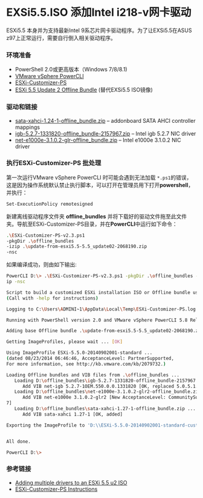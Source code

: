 EXSi5.5.ISO 添加Intel i218-v网卡驱动
===
ESXi5.5 本身并为支持最新Intel 9系芯片网卡驱动程序。为了让EXSi5.5在ASUS z97上正常运行，需要自行倒入相关驱动程序。

### 环境准备
* PowerShell 2.0或更高版本（Windows 7/8/8.1)
* [VMware vSphere PowerCLI](https://communities.vmware.com/community/vmtn/automationtools/powercli)
* [ESXi-Customizer-PS](http://vibsdepot.v-front.de/tools/ESXi-Customizer-PS-v2.3.ps1)
* [ESXi 5.5 Update 2 Offline Bundle](https://my.vmware.com/group/vmware/details?downloadGroup=ESXI55U2&productId=353&rPId=6656#) (替代EXSi5.5 ISO镜像)

### 驱动和链接

* [sata-xahci-1.24-1-offline_bundle.zip](http://vibsdepot.v-front.de/wiki/index.php/Sata-xahci) – addonboard SATA AHCI controller mappings
* [igb-5.2.7-1331820-offline_bundle-2157967.zip](https://my.vmware.com/group/vmware/details?downloadGroup=DT-ESXI55-INTEL-IGB-527&productId=353) – Intel igb 5.2.7 NIC driver
* [net-e1000e-3.1.0.2-glr-offline_bundle.zip](http://vibsdepot.v-front.de/wiki/index.php/Net-e1000e) – Intel e1000e 3.1.0.2 NIC driver


### 执行ESXi-Customizer-PS 批处理

第一次运行VMware vSphere PowerCLI 时可能会遇到无法加载 `*.ps1`的错误，这是因为操作系统默认禁止执行脚本，可以打开在管理员用下打开**powershell**，并执行：

```bash
Set-ExecutionPolicy remotesigned
```
新建离线驱动程序文件夹 **offline_bundles** 并将下载好的驱动文件拖至此文件夹。导航至ESXi-Customizer-PS目录，并在**PowerCLI**中运行如下命令：

```bash
.\ESXi-Customizer-PS-v2.3.ps1 
-pkgDir .\offline_bundles
-izip .\update-from-esxi5.5-5.5_update02-2068190.zip 
-nsc
```

如果编译成功，则由如下输出:

```bash
PowerCLI D:\> .\ESXi-Customizer-PS-v2.3.ps1 -pkgDir .\offline_bundles -iZip .\update-from-esxi5.5-5.5_update02-2068190.z
ip -nsc

Script to build a customized ESXi installation ISO or Offline bundle using the VMware PowerCLI ImageBuilder snapin
(Call with -help for instructions)

Logging to C:\Users\ADMINI~1\AppData\Local\Temp\ESXi-Customizer-PS.log ...

Running with PowerShell version 2.0 and VMware vSphere PowerCLI 5.8 Release 1 build 2057893

Adding base Offline bundle .\update-from-esxi5.5-5.5_update02-2068190.zip ... [OK]

Getting ImageProfiles, please wait ... [OK]

Using ImageProfile ESXi-5.5.0-20140902001-standard ...
(dated 08/23/2014 06:46:46, AcceptanceLevel: PartnerSupported,
For more information, see http://kb.vmware.com/kb/2079732.)

Loading Offline bundles and VIB files from .\offline_bundles ...
   Loading D:\offline_bundles\igb-5.2.7-1331820-offline_bundle-2157967.zip ... [OK]
      Add VIB net-igb 5.2.7-1OEM.550.0.0.1331820 [OK, replaced 5.0.5.1.1-1vmw.550.1.15.1623387]
   Loading D:\offline_bundles\net-e1000e-3.1.0.2-glr2-offline_bundle.zip ... [OK]
      Add VIB net-e1000e 3.1.0.2-glr2 [New AcceptanceLevel: CommunitySupported] [OK, replaced 1.1.2-4vmw.550.1.15.162338
7]
   Loading D:\offline_bundles\sata-xahci-1.27-1-offline_bundle.zip ... [OK]
      Add VIB sata-xahci 1.27-1 [OK, added]

Exporting the ImageProfile to 'D:\\ESXi-5.5.0-20140902001-standard-customized.iso'. Please be patient ...


All done.

PowerCLI D:\>
```
### 参考链接

* [Adding multiple drivers to an ESXi 5.5 u2 ISO](http://blog.kihltech.com/2014/10/adding-multiple-drivers-to-an-esxi-5-5-u2-iso/)
* [ESXi-Customizer-PS Instructions](http://www.v-front.de/p/esxi-customizer-ps.html#download)
